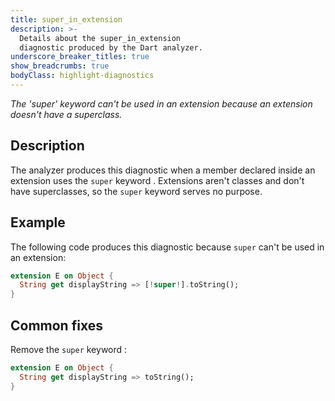 ```yaml
---
title: super_in_extension
description: >-
  Details about the super_in_extension
  diagnostic produced by the Dart analyzer.
underscore_breaker_titles: true
show_breadcrumbs: true
bodyClass: highlight-diagnostics
---
```


_The 'super' keyword can't be used in an extension because an extension doesn't have a superclass._

## Description

The analyzer produces this diagnostic when a member declared inside an
extension uses the `super` keyword . Extensions aren't classes and don't
have superclasses, so the `super` keyword serves no purpose.

## Example

The following code produces this diagnostic because `super` can't be used
in an extension:

```dart
extension E on Object {
  String get displayString => [!super!].toString();
}
```

## Common fixes

Remove the `super` keyword :

```dart
extension E on Object {
  String get displayString => toString();
}
```
